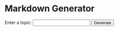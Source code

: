 <!DOCTYPE html>
<html>
<head>
    <title>Markdown Generator</title>
    <script src="https://cdn.jsdelivr.net/npm/marked/marked.min.js"></script>
</head>
<body>
    <h1>Markdown Generator</h1>
    <form id="topic-form">
        <label for="topic">Enter a topic:</label>
        <input type="text" id="topic" name="topic">
        <button type="submit">Generate</button>
    </form>
    <div id="result"></div>
    <script>
        document.getElementById("topic-form").addEventListener("submit", async function(event) {
            event.preventDefault();
            const topic = document.getElementById("topic").value;
            const response = await fetch(`http://localhost:6969/generate`,{
                method: 'POST',
                headers: {
                    'Content-Type': 'application/json'
                },
                body: JSON.stringify({ question: topic })
            });
            const reader = response.body.getReader();
            const decoder = new TextDecoder("utf-8");
            const resultDiv = document.getElementById("result");
            let result = '';

            while (true) {
                const { done, value } = await reader.read();
                if (done) break;
                result += decoder.decode(value);
                resultDiv.innerHTML = marked.parse(result);
            }
        });
    </script>
</body>
</html>
